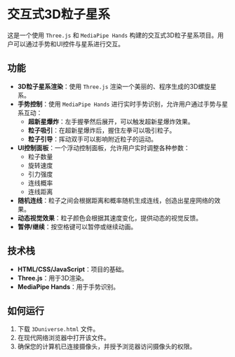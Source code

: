 # 交互式3D粒子星系

这是一个使用 `Three.js` 和 `MediaPipe Hands` 构建的交互式3D粒子星系项目。用户可以通过手势和UI控件与星系进行交互。

## 功能

- **3D粒子星系渲染**：使用 `Three.js` 渲染一个美丽的、程序生成的3D螺旋星系。
- **手势控制**：使用 `MediaPipe Hands` 进行实时手势识别，允许用户通过手势与星系互动：
    - **超新星爆炸**：左手握拳然后展开，可以触发超新星爆炸效果。
    - **粒子吸引**：在超新星爆炸后，握住左拳可以吸引粒子。
    - **粒子引导**：挥动双手可以影响附近粒子的运动。
- **UI控制面板**：一个浮动控制面板，允许用户实时调整各种参数：
    - 粒子数量
    - 旋转速度
    - 引力强度
    - 连线概率
    - 连线距离
- **随机连线**：粒子之间会根据距离和概率随机生成连线，创造出星座网络的效果。
- **动态视觉效果**：粒子颜色会根据其速度变化，提供动态的视觉反馈。
- **暂停/继续**：按空格键可以暂停或继续动画。

## 技术栈

- **HTML/CSS/JavaScript**：项目的基础。
- **Three.js**：用于3D渲染。
- **MediaPipe Hands**：用于手势识别。

## 如何运行

1.  下载 `3Duniverse.html` 文件。
2.  在现代网络浏览器中打开该文件。
3.  确保您的计算机已连接摄像头，并授予浏览器访问摄像头的权限。
